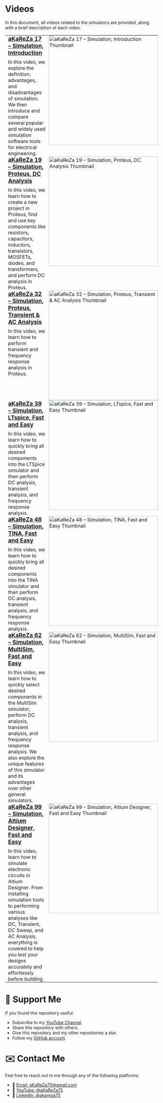 # Videos  
In this document, all videos related to the simulators are provided, along with a brief description of each video.

<table style="border-collapse: collapse;">
  <tr>
    <td valign="top" style="padding: 0 10px;">
      <h3 style="margin: 0;">
        <a href="https://youtu.be/VqN2q2Agd-M">aKaReZa 17 – Simulation, Introduction</a>
      </h3>
      <p style="margin: 8px 0 0;">
        In this video, we explore the definition, advantages, and disadvantages of simulation. We then introduce and compare several popular and widely used simulation software tools for electrical engineering.
      </p>
    </td>
    <td width="360" valign="top" style="padding: 0;">
      <a href="https://youtu.be/VqN2q2Agd-M">
        <img src="https://img.youtube.com/vi/VqN2q2Agd-M/maxresdefault.jpg"
             width="360"
             alt="aKaReZa 17 – Simulation, Introduction Thumbnail"/>
      </a>
    </td>
  </tr>

  <tr>
    <td valign="top" style="padding: 0 10px;">
      <h3 style="margin: 0;">
        <a href="https://youtu.be/DNlR-f8oeuQ">aKaReZa 19 – Simulation, Proteus, DC Analysis</a>
      </h3>
      <p style="margin: 8px 0 0;">
        In this video, we learn how to create a new project in Proteus, find and use key components like resistors, capacitors, inductors, transistors, MOSFETs, diodes, and transformers, and perform DC analysis in Proteus.
      </p>
    </td>
    <td width="360" valign="top" style="padding: 0;">
      <a href="https://youtu.be/DNlR-f8oeuQ">
        <img src="https://img.youtube.com/vi/DNlR-f8oeuQ/maxresdefault.jpg"
             width="360"
             alt="aKaReZa 19 – Simulation, Proteus, DC Analysis Thumbnail"/>
      </a>
    </td>
  </tr>

  <tr>
    <td valign="top" style="padding: 0 10px;">
      <h3 style="margin: 0;">
        <a href="https://youtu.be/yoHRWpZNOko">aKaReZa 32 – Simulation, Proteus, Transient & AC Analysis</a>
      </h3>
      <p style="margin: 8px 0 0;">
        In this video, we learn how to perform transient and frequency response analysis in Proteus.
      </p>
    </td>
    <td width="360" valign="top" style="padding: 0;">
      <a href="https://youtu.be/yoHRWpZNOko">
        <img src="https://img.youtube.com/vi/yoHRWpZNOko/maxresdefault.jpg"
             width="360"
             alt="aKaReZa 32 – Simulation, Proteus, Transient & AC Analysis Thumbnail"/>
      </a>
    </td>
  </tr>

  <tr>
    <td valign="top" style="padding: 0 10px;">
      <h3 style="margin: 0;">
        <a href="https://youtu.be/E33UTtZUTCQ">aKaReZa 39 – Simulation, LTspice, Fast and Easy</a>
      </h3>
      <p style="margin: 8px 0 0;">
        In this video, we learn how to quickly bring all desired components into the LTSpice simulator and then perform DC analysis, transient analysis, and frequency response analysis.
      </p>
    </td>
    <td width="360" valign="top" style="padding: 0;">
      <a href="https://youtu.be/E33UTtZUTCQ">
        <img src="https://img.youtube.com/vi/E33UTtZUTCQ/maxresdefault.jpg"
             width="360"
             alt="aKaReZa 39 – Simulation, LTspice, Fast and Easy Thumbnail"/>
      </a>
    </td>
  </tr>

  <tr>
    <td valign="top" style="padding: 0 10px;">
      <h3 style="margin: 0;">
        <a href="https://youtu.be/6yHGW2FJB5s">aKaReZa 48 – Simulation, TINA, Fast and Easy</a>
      </h3>
      <p style="margin: 8px 0 0;">
        In this video, we learn how to quickly bring all desired components into the TINA simulator and then perform DC analysis, transient analysis, and frequency response analysis.
      </p>
    </td>
    <td width="360" valign="top" style="padding: 0;">
      <a href="https://youtu.be/6yHGW2FJB5s">
        <img src="https://img.youtube.com/vi/6yHGW2FJB5s/maxresdefault.jpg"
             width="360"
             alt="aKaReZa 48 – Simulation, TINA, Fast and Easy Thumbnail"/>
      </a>
    </td>
  </tr>

  <tr>
    <td valign="top" style="padding: 0 10px;">
      <h3 style="margin: 0;">
        <a href="https://youtu.be/FBaFGeCysRk">aKaReZa 62 – Simulation, MultiSim, Fast and Easy</a>
      </h3>
      <p style="margin: 8px 0 0;">
        In this video, we learn how to quickly select desired components in the MultiSim simulator, perform DC analysis, transient analysis, and frequency response analysis. We also explore the unique features of this simulator and its advantages over other general simulators.
      </p>
    </td>
    <td width="360" valign="top" style="padding: 0;">
      <a href="https://youtu.be/FBaFGeCysRk">
        <img src="https://img.youtube.com/vi/FBaFGeCysRk/maxresdefault.jpg"
             width="360"
             alt="aKaReZa 62 – Simulation, MultiSim, Fast and Easy Thumbnail"/>
      </a>
    </td>
  </tr>

  <tr>
    <td valign="top" style="padding: 0 10px;">
      <h3 style="margin: 0;">
        <a href="https://youtu.be/oy_LQTaLBMg">aKaReZa 99 – Simulation, Altium Designer, Fast and Easy</a>
      </h3>
      <p style="margin: 8px 0 0;">
        In this video, learn how to simulate electronic circuits in Altium Designer. From installing simulation tools to performing various analyses like DC, Transient, DC Sweep, and AC Analysis, everything is covered to help you test your designs accurately and effortlessly before building.
      </p>
    </td>
    <td width="360" valign="top" style="padding: 0;">
      <a href="https://youtu.be/oy_LQTaLBMg">
        <img src="https://img.youtube.com/vi/oy_LQTaLBMg/maxresdefault.jpg"
             width="360"
             alt="aKaReZa 99 – Simulation, Altium Designer, Fast and Easy Thumbnail"/>
      </a>
    </td>
  </tr>
</table>


# 🌟 Support Me
If you found this repository useful:
- Subscribe to my [YouTube Channel](https://www.youtube.com/@aKaReZa75).
- Share this repository with others.
- Give this repository and my other repositories a star.
- Follow my [GitHub account](https://github.com/aKaReZa75).

# ✉️ Contact Me
Feel free to reach out to me through any of the following platforms:
- 📧 [Email: aKaReZa75@gmail.com](mailto:aKaReZa75@gmail.com)
- 🎥 [YouTube: @aKaReZa75](https://www.youtube.com/@aKaReZa75)
- 💼 [LinkedIn: @akareza75](https://www.linkedin.com/in/akareza75)
